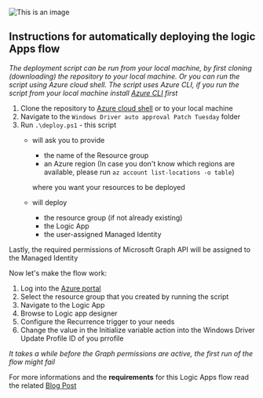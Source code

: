 ![This is an image](https://www.inthecloud247.com/wp-content/uploads/2022/01/Azure-Logic-Apps-GitHub01.png)

## Instructions for automatically deploying the logic Apps flow ##

*The deployment script can be run from your local machine, by first cloning (downloading) the repository to your local machine. Or you can run the script using Azure cloud shell.
The script uses Azure CLI, if you run the script from your local machine install [Azure CLI](https://docs.microsoft.com/en-us/cli/azure/install-azure-cli) first*

1. Clone the repository to [Azure cloud shell](https://shell.azure.com) or to your local machine
2. Navigate to the `Windows Driver auto approval Patch Tuesday` folder
3. Run `.\deploy.ps1` - this script
    * will ask you to provide
        * the name of the Resource group
        * an Azure region (In case you don't know which regions are available, please run `az account list-locations -o table`)

        where you want your resources to be deployed
    * will deploy
        * the resource group (if not already existing)
        * the Logic App
        * the user-assigned Managed Identity

Lastly, the required permissions of Microsoft Graph API will be assigned to the Managed Identity

Now let's make the flow work:

1. Log into the [Azure portal](https://portal.azure.com)
2. Select the resource group that you created by running the script
3. Navigate to the Logic App
4. Browse to Logic app designer
5. Configure the Recurrence trigger to your needs
6. Change the value in the Initialize variable action into the Windows Driver Update Profile ID of you prrofile

*It takes a while before the Graph permissions are active, the first run of the flow might fail*

For more informations and the **requirements** for this Logic Apps flow read the related [Blog Post](https://www.inthecloud247.com/)
